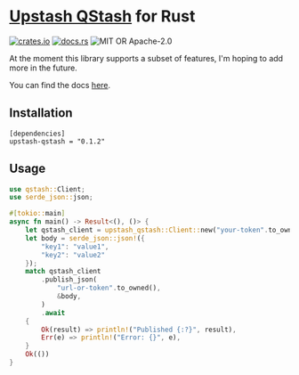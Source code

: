 # [Upstash QStash](https://docs.upstash.com/qstash) for Rust

[![crates.io](https://img.shields.io/crates/v/upstash-qstash)](https://crates.io/crates/upstash-qstash)
[![docs.rs](https://docs.rs/upstash-qstash/badge.svg)](https://docs.rs/upstash-qstash/)
![MIT OR Apache-2.0](https://img.shields.io/crates/l/upstash-qstash)

At the moment this library supports a subset of features, I'm hoping to add more in the future.

You can find the docs [here](https://docs.rs/upstash-qstash).

## Installation
```
[dependencies]
upstash-qstash = "0.1.2"
```

## Usage
```rust
use qstash::Client;
use serde_json::json;

#[tokio::main]
async fn main() -> Result<(), ()> {
    let qstash_client = upstash_qstash::Client::new("your-token".to_owned()).expect("Init failed");
    let body = serde_json::json!({
        "key1": "value1",
        "key2": "value2"
    });
    match qstash_client
        .publish_json(
            "url-or-token".to_owned(),
            &body,
        )
        .await
    {
        Ok(result) => println!("Published {:?}", result),
        Err(e) => println!("Error: {}", e),
    }
    Ok(())
}
```